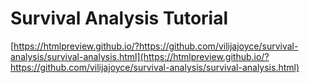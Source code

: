 # Survival Analysis Tutorial
[https://htmlpreview.github.io/?https://github.com/vilijajoyce/survival-analysis/survival-analysis.html](https://htmlpreview.github.io/?https://github.com/vilijajoyce/survival-analysis/survival-analysis.html)
